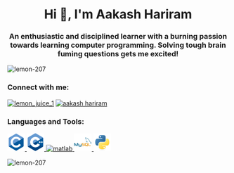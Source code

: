 <h1 align="center">Hi 👋, I'm Aakash Hariram</h1>
<h3 align="center">An enthusiastic and disciplined learner with a burning passion towards learning computer programming. Solving tough brain fuming questions gets me excited!</h3>

<p align="left"> <img src="https://komarev.com/ghpvc/?username=lemon-207&label=Profile%20views&color=0e75b6&style=flat" alt="lemon-207" /> </p>

<h3 align="left">Connect with me:</h3>
<p align="left">
<a href="https://twitter.com/lemon_juice_1" target="blank"><img align="center" src="https://raw.githubusercontent.com/rahuldkjain/github-profile-readme-generator/master/src/images/icons/Social/twitter.svg" alt="lemon_juice_1" height="30" width="40" /></a>
<a href="https://linkedin.com/in/aakash hariram" target="blank"><img align="center" src="https://raw.githubusercontent.com/rahuldkjain/github-profile-readme-generator/master/src/images/icons/Social/linked-in-alt.svg" alt="aakash hariram" height="30" width="40" /></a>
</p>

<h3 align="left">Languages and Tools:</h3>
<p align="left"> <a href="https://www.cprogramming.com/" target="_blank" rel="noreferrer"> <img src="https://raw.githubusercontent.com/devicons/devicon/master/icons/c/c-original.svg" alt="c" width="40" height="40"/> </a> <a href="https://www.w3schools.com/cpp/" target="_blank" rel="noreferrer"> <img src="https://raw.githubusercontent.com/devicons/devicon/master/icons/cplusplus/cplusplus-original.svg" alt="cplusplus" width="40" height="40"/> </a> <a href="https://www.mathworks.com/" target="_blank" rel="noreferrer"> <img src="https://upload.wikimedia.org/wikipedia/commons/2/21/Matlab_Logo.png" alt="matlab" width="40" height="40"/> </a> <a href="https://www.mysql.com/" target="_blank" rel="noreferrer"> <img src="https://raw.githubusercontent.com/devicons/devicon/master/icons/mysql/mysql-original-wordmark.svg" alt="mysql" width="40" height="40"/> </a> <a href="https://www.python.org" target="_blank" rel="noreferrer"> <img src="https://raw.githubusercontent.com/devicons/devicon/master/icons/python/python-original.svg" alt="python" width="40" height="40"/> </a> </p>

<p><img align="center" src="https://github-readme-stats.vercel.app/api/top-langs?username=lemon-207&show_icons=true&locale=en&layout=compact" alt="lemon-207" /></p>

